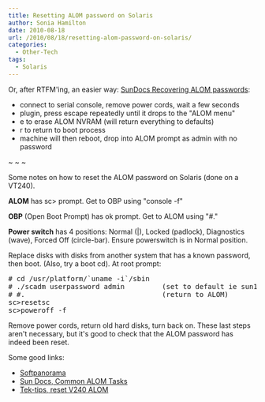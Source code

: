 ```yaml
---
title: Resetting ALOM password on Solaris
author: Sonia Hamilton
date: 2010-08-18
url: /2010/08/18/resetting-alom-password-on-solaris/
categories:
  - Other-Tech
tags:
  - Solaris
---
```

Or, after RTFM'ing, an easier way: [SunDocs Recovering ALOM passwords][1]:

<!--more-->

  * connect to serial console, remove power cords, wait a few seconds
  * plugin, press escape repeatedly until it drops to the "ALOM <esc> menu"
  * e to erase ALOM NVRAM (will return everything to defaults)
  * r to return to boot process
  * machine will then reboot, drop into ALOM prompt as admin with no password

~ ~ ~

Some notes on how to reset the ALOM password on Solaris (done on a VT240).

**ALOM** has sc> prompt. Get to OBP using "console -f"

**OBP** (Open Boot Prompt) has ok prompt. Get to ALOM using "#."

**Power switch** has 4 positions: Normal (|), Locked (padlock), Diagnostics (wave), Forced Off (circle-bar). Ensure powerswitch is in Normal position.

Replace disks with disks from another system that has a known password, then boot. (Also, try a boot cd). At root prompt:

<pre><tt># cd /usr/platform/`uname -i`/sbin
# ./scadm userpassword admin         (set to default ie sun123)
# #.                                 (return to ALOM)
sc&gt;resetsc
sc&gt;poweroff -f</tt></pre>

Remove power cords, return old hard disks, turn back on. These last steps aren't necessary, but it's good to check that the ALOM password has indeed been reset.

Some good links:

  * [Softpanorama][2]
  * [Sun Docs, Common ALOM Tasks][3]
  * [Tek-tips, reset V240 ALOM][4]

 [1]: http://docs.sun.com/source/819-6672-10/trouble_appx.html#53290
 [2]: http://www.softpanorama.org/Solaris/Startup_and_shutdown/serial_console_on_solaris.shtml
 [3]: http://docs.sun.com/source/819-6672-10/common_tasks.html
 [4]: http://www.tek-tips.com/viewthread.cfm?qid=1455772&page=1
